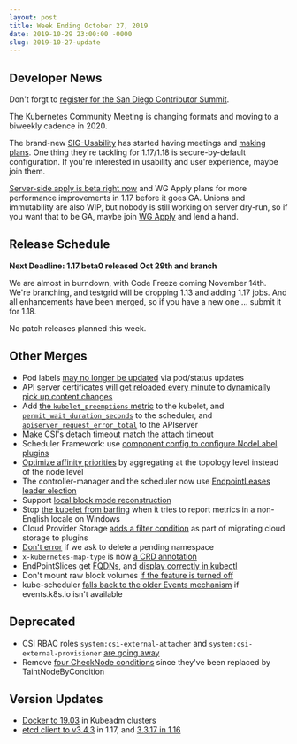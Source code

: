 ```yaml
---
layout: post
title: Week Ending October 27, 2019
date: 2019-10-29 23:00:00 -0000
slug: 2019-10-27-update
---
```


## Developer News

Don't forgt to [register for the San Diego Contributor Summit](https://events19.linuxfoundation.org/events/kubernetes-contributor-summit-north-america-2019/register/).

The Kubernetes Community Meeting is changing formats and moving to a biweekly cadence in 2020.

The brand-new [SIG-Usability](https://github.com/kubernetes/community/tree/master/sig-usability) has started having meetings and [making plans](https://docs.google.com/presentation/d/10BeDObYa2haF3d5k_BxXzzZcpI7ytkaLqCDZJPFkJ-c/edit#slide=id.g338ac0a8b6_0_48).  One thing they're tackling for 1.17/1.18 is secure-by-default configuration.  If you're interested in usability and user experience, maybe join them.

[Server-side apply is beta right now](https://docs.google.com/presentation/d/1pxtZlWwTQNXcdZ1VhzLpeiV01HB1fThsY3kMDh1tSg4/edit#slide=id.g439b3a360b_0_10) and WG Apply plans for more performance improvements in 1.17 before it goes GA.  Unions and immutability are also WIP, but nobody is still working on server dry-run, so if you want that to be GA, maybe join [WG Apply](https://github.com/kubernetes/community/tree/master/wg-apply) and lend a hand.

## Release Schedule

**Next Deadline: 1.17.beta0 released Oct 29th and branch**

We are almost in burndown, with Code Freeze coming November 14th.  We're branching, and testgrid will be dropping 1.13 and adding 1.17 jobs.  And all enhancements have been merged, so if you have a new one ... submit it for 1.18.

No patch releases planned this week.

## Other Merges

* Pod labels [may no longer be updated](https://github.com/kubernetes/kubernetes/pull/84260) via pod/status updates
* API server certificates [will get reloaded every minute](https://github.com/kubernetes/kubernetes/pull/84200) to [dynamically pick up content changes](https://github.com/kubernetes/kubernetes/pull/83579)
* Add [the `kubelet_preemptions` metric](https://github.com/kubernetes/kubernetes/pull/84120) to the kubelet, and [`permit_wait_duration_seconds`](https://github.com/kubernetes/kubernetes/pull/84011) to the scheduler, and [`apiserver_request_error_total`](apiserver_request_error_total) to the APIserver
* Make CSI's detach timeout [match the attach timeout](https://github.com/kubernetes/kubernetes/pull/84321)
* Scheduler Framework: use [component config to configure NodeLabel plugins](https://github.com/kubernetes/kubernetes/pull/84297)
* [Optimize affinity priorities](https://github.com/kubernetes/kubernetes/pull/84264) by aggregating at the topology level instead of the node level
* The controller-manager and the scheduler now use [EndpointLeases leader election](https://github.com/kubernetes/kubernetes/pull/84084)
* Support [local block mode reconstruction](https://github.com/kubernetes/kubernetes/pull/84173)
* Stop [the kubelet from barfing](https://github.com/kubernetes/kubernetes/pull/84156) when it tries to report metrics in a non-English locale on Windows
* Cloud Provider Storage [adds a filter condition](https://github.com/kubernetes/kubernetes/pull/84148) as part of migrating cloud storage to plugins
* [Don't error](https://github.com/kubernetes/kubernetes/pull/84122) if we ask to delete a pending namespace
* `x-kubernetes-map-type` is now [a CRD annotation](https://github.com/kubernetes/kubernetes/pull/84113)
* EndPointSlices get [FQDNs](https://github.com/kubernetes/kubernetes/pull/84091), and [display correctly in kubectl](apiserver_request_error_total)
* Don't mount raw block volumes [if the feature is turned off](https://github.com/kubernetes/kubernetes/pull/84049)
* kube-scheduler [falls back to the older Events mechanism](https://github.com/kubernetes/kubernetes/pull/83692) if events.k8s.io isn't available

## Deprecated

* CSI RBAC roles `system:csi-external-attacher` and `system:csi-external-provisioner` [are going away](https://github.com/kubernetes/kubernetes/pull/84282)
* Remove [four CheckNode conditions](https://github.com/kubernetes/kubernetes/pull/84152) since they've been replaced by TaintNodeByCondition

## Version Updates

* [Docker to 19.03](https://github.com/kubernetes/kubernetes/pull/84476) in Kubeadm clusters
* [etcd client to v3.4.3](https://github.com/kubernetes/kubernetes/pull/83987) in 1.17, and [3.3.17 in 1.16](https://github.com/kubernetes/kubernetes/pull/83968)
